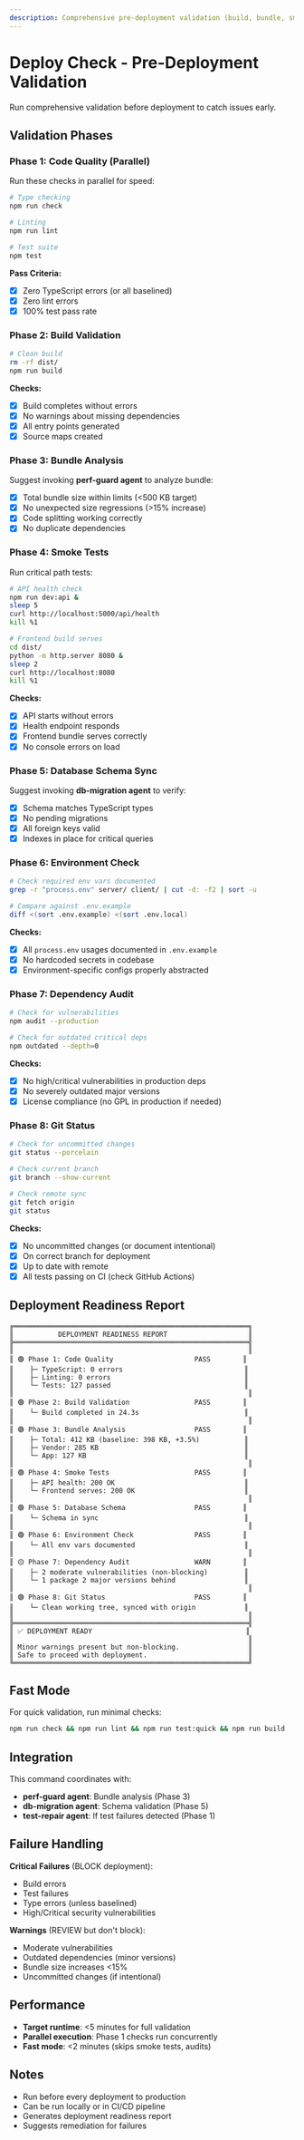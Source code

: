 ```yaml
---
description: Comprehensive pre-deployment validation (build, bundle, smoke tests, idempotency)
---
```


# Deploy Check - Pre-Deployment Validation

Run comprehensive validation before deployment to catch issues early.

## Validation Phases

### Phase 1: Code Quality (Parallel)

Run these checks in parallel for speed:

```bash
# Type checking
npm run check

# Linting
npm run lint

# Test suite
npm test
```

**Pass Criteria:**
- [x] Zero TypeScript errors (or all baselined)
- [x] Zero lint errors
- [x] 100% test pass rate

### Phase 2: Build Validation

```bash
# Clean build
rm -rf dist/
npm run build
```

**Checks:**
- [x] Build completes without errors
- [x] No warnings about missing dependencies
- [x] All entry points generated
- [x] Source maps created

### Phase 3: Bundle Analysis

Suggest invoking **perf-guard agent** to analyze bundle:

- [x] Total bundle size within limits (<500 KB target)
- [x] No unexpected size regressions (>15% increase)
- [x] Code splitting working correctly
- [x] No duplicate dependencies

### Phase 4: Smoke Tests

Run critical path tests:

```bash
# API health check
npm run dev:api &
sleep 5
curl http://localhost:5000/api/health
kill %1

# Frontend build serves
cd dist/
python -m http.server 8080 &
sleep 2
curl http://localhost:8080
kill %1
```

**Checks:**
- [x] API starts without errors
- [x] Health endpoint responds
- [x] Frontend bundle serves correctly
- [x] No console errors on load

### Phase 5: Database Schema Sync

Suggest invoking **db-migration agent** to verify:

- [x] Schema matches TypeScript types
- [x] No pending migrations
- [x] All foreign keys valid
- [x] Indexes in place for critical queries

### Phase 6: Environment Check

```bash
# Check required env vars documented
grep -r "process.env" server/ client/ | cut -d: -f2 | sort -u

# Compare against .env.example
diff <(sort .env.example) <(sort .env.local)
```

**Checks:**
- [x] All `process.env` usages documented in `.env.example`
- [x] No hardcoded secrets in codebase
- [x] Environment-specific configs properly abstracted

### Phase 7: Dependency Audit

```bash
# Check for vulnerabilities
npm audit --production

# Check for outdated critical deps
npm outdated --depth=0
```

**Checks:**
- [x] No high/critical vulnerabilities in production deps
- [x] No severely outdated major versions
- [x] License compliance (no GPL in production if needed)

### Phase 8: Git Status

```bash
# Check for uncommitted changes
git status --porcelain

# Check current branch
git branch --show-current

# Check remote sync
git fetch origin
git status
```

**Checks:**
- [x] No uncommitted changes (or document intentional)
- [x] On correct branch for deployment
- [x] Up to date with remote
- [x] All tests passing on CI (check GitHub Actions)

## Deployment Readiness Report

```
╔══════════════════════════════════════════════════════════╗
║           DEPLOYMENT READINESS REPORT                    ║
╠══════════════════════════════════════════════════════════╣
║                                                          ║
║ 🟢 Phase 1: Code Quality                    PASS        ║
║    ├─ TypeScript: 0 errors                              ║
║    ├─ Linting: 0 errors                                 ║
║    └─ Tests: 127 passed                                 ║
║                                                          ║
║ 🟢 Phase 2: Build Validation                PASS        ║
║    └─ Build completed in 24.3s                          ║
║                                                          ║
║ 🟢 Phase 3: Bundle Analysis                 PASS        ║
║    ├─ Total: 412 KB (baseline: 398 KB, +3.5%)           ║
║    ├─ Vendor: 285 KB                                    ║
║    └─ App: 127 KB                                       ║
║                                                          ║
║ 🟢 Phase 4: Smoke Tests                     PASS        ║
║    ├─ API health: 200 OK                                ║
║    └─ Frontend serves: 200 OK                           ║
║                                                          ║
║ 🟢 Phase 5: Database Schema                 PASS        ║
║    └─ Schema in sync                                    ║
║                                                          ║
║ 🟢 Phase 6: Environment Check               PASS        ║
║    └─ All env vars documented                           ║
║                                                          ║
║ 🟡 Phase 7: Dependency Audit                WARN        ║
║    ├─ 2 moderate vulnerabilities (non-blocking)         ║
║    └─ 1 package 2 major versions behind                 ║
║                                                          ║
║ 🟢 Phase 8: Git Status                      PASS        ║
║    └─ Clean working tree, synced with origin            ║
║                                                          ║
╠══════════════════════════════════════════════════════════╣
║ ✅ DEPLOYMENT READY                                      ║
║                                                          ║
║ Minor warnings present but non-blocking.                 ║
║ Safe to proceed with deployment.                         ║
╚══════════════════════════════════════════════════════════╝
```

## Fast Mode

For quick validation, run minimal checks:

```bash
npm run check && npm run lint && npm run test:quick && npm run build
```

## Integration

This command coordinates with:
- **perf-guard agent**: Bundle analysis (Phase 3)
- **db-migration agent**: Schema validation (Phase 5)
- **test-repair agent**: If test failures detected (Phase 1)

## Failure Handling

**Critical Failures** (BLOCK deployment):
- Build errors
- Test failures
- Type errors (unless baselined)
- High/Critical security vulnerabilities

**Warnings** (REVIEW but don't block):
- Moderate vulnerabilities
- Outdated dependencies (minor versions)
- Bundle size increases <15%
- Uncommitted changes (if intentional)

## Performance

- **Target runtime**: <5 minutes for full validation
- **Parallel execution**: Phase 1 checks run concurrently
- **Fast mode**: <2 minutes (skips smoke tests, audits)

## Notes

- Run before every deployment to production
- Can be run locally or in CI/CD pipeline
- Generates deployment readiness report
- Suggests remediation for failures
